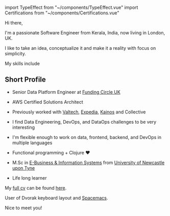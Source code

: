 <!-- import TypeEffect -->
import TypeEffect from "~/components/TypeEffect.vue"
import Certifications from "~/components/Certifications.vue"

Hi there,

I'm a passionate Software Engineer from Kerala, India, now living in London, UK.

I like to take an idea, conceptualize it and make it a reality with
focus on simplicity.

My skills include <TypeEffect/>

## Short Profile

- Senior Data Platform Engineer at [Funding Circle UK](https://fundingcircle.com/uk/)

- AWS Certified Solutions Architect

- Previously worked with [Valtech](https://www.valtech.com/en-gb/),
  [Expedia](https://www.expedia.co.uk/), [Kainos](https://www.kainos.com/) and
  Collective

- I find Data Engineering, DevOps, and DataOps challenges to be very interesting

- I'm flexible enough to work on data, frontend, backend, and DevOps in multiple
  languages

- Functional programming + Clojure ❤️

- M.Sc in [E-Business & Information Systems](https://www.ncl.ac.uk/postgraduate/courses/degrees/e-business-information-systems-msc/) from [University of Newcastle upon Tyne](https://www.ncl.ac.uk/)

- Life long learner

My [full cv](/cv/) can be found [here](/cv/).

User of Dvorak keyboard layout and [Spacemacs](http://spacemacs.org/).

Nice to meet you!

<Certifications/>
